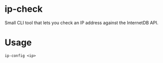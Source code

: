 # ip-check

Small CLI tool that lets you check an IP address against the InternetDB API.

# Usage
`ip-config <ip>`